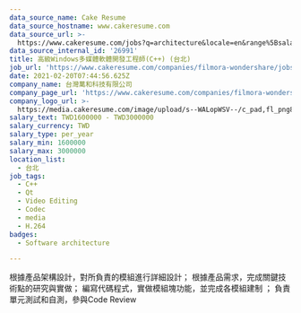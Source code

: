 ```yaml
---
data_source_name: Cake Resume
data_source_hostname: www.cakeresume.com
data_source_url: >-
  https://www.cakeresume.com/jobs?q=architecture&locale=en&range%5Bsalary_range%5D%5Bmin%5D=1000000&page=4
data_source_internal_id: '26991'
title: 高級Windows多媒體軟體開發工程師(C++) (台北)
job_url: 'https://www.cakeresume.com/companies/filmora-wondershare/jobs/2ac590'
date: 2021-02-20T07:44:56.625Z
company_name: 台灣萬和科技有限公司
company_page_url: 'https://www.cakeresume.com/companies/filmora-wondershare'
company_logo_url: >-
  https://media.cakeresume.com/image/upload/s--WALopWSV--/c_pad,fl_png8,h_200,w_200/v1613804657/zbn9uzawxgtt8u1xldzn.png
salary_text: TWD1600000 - TWD3000000
salary_currency: TWD
salary_type: per_year
salary_min: 1600000
salary_max: 3000000
location_list:
  - 台北
job_tags:
  - C++
  - Qt
  - Video Editing
  - Codec
  - media
  - H.264
badges:
  - Software architecture

---
```


根據產品架構設計，對所負責的模組進行詳細設計； 根據產品需求，完成關鍵技術點的研究與實做； 編寫代碼程式，實做模組塊功能，並完成各模組建制 ； 負責單元測試和自測，參與Code Review